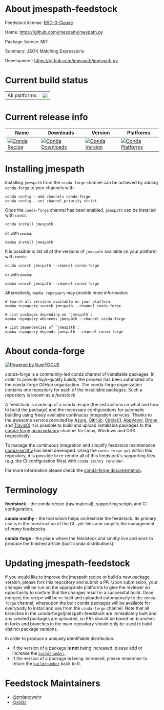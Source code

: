 About jmespath-feedstock
========================

Feedstock license: [BSD-3-Clause](https://github.com/conda-forge/jmespath-feedstock/blob/main/LICENSE.txt)

Home: https://github.com/jmespath/jmespath.py

Package license: MIT

Summary: JSON Matching Expressions

Development: https://github.com/jmespath/jmespath.py

Current build status
====================


<table><tr><td>All platforms:</td>
    <td>
      <a href="https://dev.azure.com/conda-forge/feedstock-builds/_build/latest?definitionId=3969&branchName=main">
        <img src="https://dev.azure.com/conda-forge/feedstock-builds/_apis/build/status/jmespath-feedstock?branchName=main">
      </a>
    </td>
  </tr>
</table>

Current release info
====================

| Name | Downloads | Version | Platforms |
| --- | --- | --- | --- |
| [![Conda Recipe](https://img.shields.io/badge/recipe-jmespath-green.svg)](https://anaconda.org/conda-forge/jmespath) | [![Conda Downloads](https://img.shields.io/conda/dn/conda-forge/jmespath.svg)](https://anaconda.org/conda-forge/jmespath) | [![Conda Version](https://img.shields.io/conda/vn/conda-forge/jmespath.svg)](https://anaconda.org/conda-forge/jmespath) | [![Conda Platforms](https://img.shields.io/conda/pn/conda-forge/jmespath.svg)](https://anaconda.org/conda-forge/jmespath) |

Installing jmespath
===================

Installing `jmespath` from the `conda-forge` channel can be achieved by adding `conda-forge` to your channels with:

```
conda config --add channels conda-forge
conda config --set channel_priority strict
```

Once the `conda-forge` channel has been enabled, `jmespath` can be installed with `conda`:

```
conda install jmespath
```

or with `mamba`:

```
mamba install jmespath
```

It is possible to list all of the versions of `jmespath` available on your platform with `conda`:

```
conda search jmespath --channel conda-forge
```

or with `mamba`:

```
mamba search jmespath --channel conda-forge
```

Alternatively, `mamba repoquery` may provide more information:

```
# Search all versions available on your platform:
mamba repoquery search jmespath --channel conda-forge

# List packages depending on `jmespath`:
mamba repoquery whoneeds jmespath --channel conda-forge

# List dependencies of `jmespath`:
mamba repoquery depends jmespath --channel conda-forge
```


About conda-forge
=================

[![Powered by
NumFOCUS](https://img.shields.io/badge/powered%20by-NumFOCUS-orange.svg?style=flat&colorA=E1523D&colorB=007D8A)](https://numfocus.org)

conda-forge is a community-led conda channel of installable packages.
In order to provide high-quality builds, the process has been automated into the
conda-forge GitHub organization. The conda-forge organization contains one repository
for each of the installable packages. Such a repository is known as a *feedstock*.

A feedstock is made up of a conda recipe (the instructions on what and how to build
the package) and the necessary configurations for automatic building using freely
available continuous integration services. Thanks to the awesome service provided by
[Azure](https://azure.microsoft.com/en-us/services/devops/), [GitHub](https://github.com/),
[CircleCI](https://circleci.com/), [AppVeyor](https://www.appveyor.com/),
[Drone](https://cloud.drone.io/welcome), and [TravisCI](https://travis-ci.com/)
it is possible to build and upload installable packages to the
[conda-forge](https://anaconda.org/conda-forge) [anaconda.org](https://anaconda.org/)
channel for Linux, Windows and OSX respectively.

To manage the continuous integration and simplify feedstock maintenance
[conda-smithy](https://github.com/conda-forge/conda-smithy) has been developed.
Using the ``conda-forge.yml`` within this repository, it is possible to re-render all of
this feedstock's supporting files (e.g. the CI configuration files) with ``conda smithy rerender``.

For more information please check the [conda-forge documentation](https://conda-forge.org/docs/).

Terminology
===========

**feedstock** - the conda recipe (raw material), supporting scripts and CI configuration.

**conda-smithy** - the tool which helps orchestrate the feedstock.
                   Its primary use is in the construction of the CI ``.yml`` files
                   and simplify the management of *many* feedstocks.

**conda-forge** - the place where the feedstock and smithy live and work to
                  produce the finished article (built conda distributions)


Updating jmespath-feedstock
===========================

If you would like to improve the jmespath recipe or build a new
package version, please fork this repository and submit a PR. Upon submission,
your changes will be run on the appropriate platforms to give the reviewer an
opportunity to confirm that the changes result in a successful build. Once
merged, the recipe will be re-built and uploaded automatically to the
`conda-forge` channel, whereupon the built conda packages will be available for
everybody to install and use from the `conda-forge` channel.
Note that all branches in the conda-forge/jmespath-feedstock are
immediately built and any created packages are uploaded, so PRs should be based
on branches in forks and branches in the main repository should only be used to
build distinct package versions.

In order to produce a uniquely identifiable distribution:
 * If the version of a package **is not** being increased, please add or increase
   the [``build/number``](https://docs.conda.io/projects/conda-build/en/latest/resources/define-metadata.html#build-number-and-string).
 * If the version of a package **is** being increased, please remember to return
   the [``build/number``](https://docs.conda.io/projects/conda-build/en/latest/resources/define-metadata.html#build-number-and-string)
   back to 0.

Feedstock Maintainers
=====================

* [@pmlandwehr](https://github.com/pmlandwehr/)
* [@xylar](https://github.com/xylar/)

